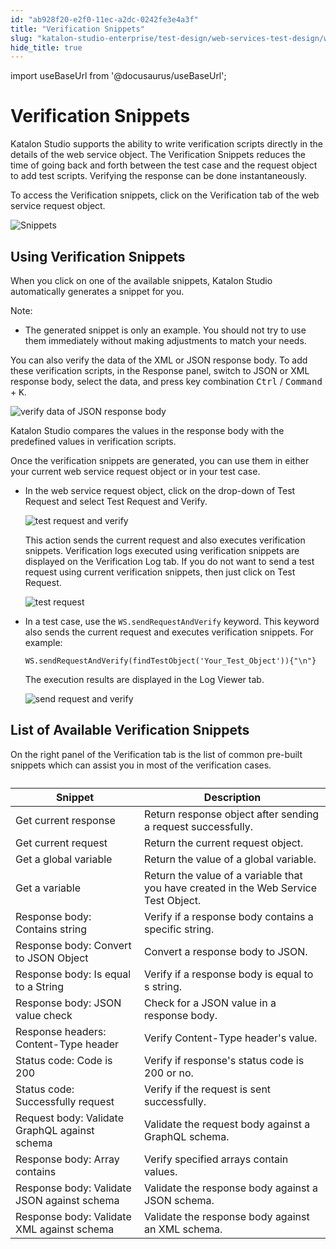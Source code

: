 ```yaml
---
id: "ab928f20-e2f0-11ec-a2dc-0242fe3e4a3f"
title: "Verification Snippets"
slug: "katalon-studio-enterprise/test-design/web-services-test-design/working-with-apiweb-services-project/verification-snippets"
hide_title: true
---
```

import useBaseUrl from '@docusaurus/useBaseUrl';


# <a id="id" class="anchor_top_offset"/><a id="ariaid-title1" class="anchor_top_offset"/>Verification Snippets

<p xmlns="http://www.w3.org/1999/xhtml" className="p">Katalon Studio supports the ability to write verification scripts directly in the details of the web service object. The <span className="ph uicontrol">Verification Snippets</span> reduces the time of going back and forth between the test case and the request object to add test scripts. Verifying the response can be done instantaneously.</p> 
<p xmlns="http://www.w3.org/1999/xhtml" className="p">To access the <span className="ph uicontrol">Verification snippets</span>, click on the <span className="ph uicontrol">Verification</span> tab of the web service request object.</p> 
<p xmlns="http://www.w3.org/1999/xhtml" className="p"><img className="image" width={700} src={useBaseUrl("/9cc18720-0263-11ed-a2dc-0242fe3e4a3f.png")} alt="Snippets" /></p> 

## <a id="id_1" class="anchor_top_offset"/>Using Verification Snippets

<p xmlns="http://www.w3.org/1999/xhtml" className="p">When you click on one of the available snippets, Katalon Studio automatically generates a snippet for you. </p> 
<div xmlns="http://www.w3.org/1999/xhtml" className="note note note_note"><span className="note__title">Note:</span> <ul className="ul"><li className="li">The generated snippet is only an example. You should not try to use them immediately without making adjustments to match your needs.</li></ul></div>
<p xmlns="http://www.w3.org/1999/xhtml" className="p">You can also verify the data of the XML or JSON response body. To add these verification scripts, in the <span className="ph uicontrol">Response</span> panel, switch to JSON or XML response body, select the data, and press key combination <kbd className="ph userinput">Ctrl</kbd> / <kbd className="ph userinput">Command</kbd> + <kbd className="ph userinput">K</kbd>.</p> 
<p xmlns="http://www.w3.org/1999/xhtml" className="p"><img className="image" width={700} src={useBaseUrl("/9dc86fd0-0263-11ed-a2dc-0242fe3e4a3f.png")} alt="verify data of JSON response body" /></p> 
<p xmlns="http://www.w3.org/1999/xhtml" className="p">Katalon Studio compares the values in the response body with the predefined values in verification scripts.</p> 
<p xmlns="http://www.w3.org/1999/xhtml" className="p">Once the verification snippets are generated, you can use them in either your current web service request object or in your test case.</p> 
<ul xmlns="http://www.w3.org/1999/xhtml" className="ul"><li className="li"><p className="p">In the web service request object, click on the drop-down of <span className="ph uicontrol">Test Request</span> and select <span className="ph uicontrol">Test Request and Verify</span>.</p><p className="p"><img className="image" width={700} src={useBaseUrl("/9e1668c0-0263-11ed-a2dc-0242fe3e4a3f.png")} alt="test request and verify" /></p><p className="p">This action sends the current request and also executes verification snippets. Verification logs executed using verification snippets are displayed on the <span className="ph uicontrol">Verification Log</span> tab. If you do not want to send a test request using current verification snippets, then just click on <span className="ph uicontrol">Test Request</span>.</p><p className="p"><img className="image" width={700} src={useBaseUrl("/9ca880e0-0263-11ed-a2dc-0242fe3e4a3f.png")} alt="test request" /></p></li><li className="li"><p className="p">In a test case, use the <code className="ph codeph">WS.sendRequestAndVerify</code> keyword. This keyword also sends the current request and executes verification snippets. For example:</p><pre className="pre codeblock"><code>WS.sendRequestAndVerify(findTestObject('Your_Test_Object')){"\n"}</code></pre><p className="p">The execution results are displayed in the <span className="ph uicontrol">Log Viewer</span> tab.</p><p className="p"><img className="image" width={700} src={useBaseUrl("/9d9578f0-0263-11ed-a2dc-0242fe3e4a3f.png")} alt="send request and verify" /></p></li></ul> 

## <a id="id_2" class="anchor_top_offset"/>List of Available Verification Snippets

<p xmlns="http://www.w3.org/1999/xhtml" className="p">On the right panel of the <span className="ph uicontrol">Verification</span> tab is the list of common pre-built snippets which can assist you in most of the verification cases. </p> 
<table xmlns="http://www.w3.org/1999/xhtml" className="table"><caption /><colgroup><col /><col /></colgroup><thead className="thead"><tr className><th className="entry anchor_top_offset" id="id_2__entry__1">Snippet</th><th className="entry anchor_top_offset" id="id_2__entry__2">Description</th></tr></thead><tbody className="tbody"><tr className><td className="entry" headers="id_2__entry__1 id_2__entry__2 ">Get current response</td><td className="entry" headers="id_2__entry__1 id_2__entry__2 ">Return response object after sending a request successfully.</td></tr><tr className><td className="entry" headers="id_2__entry__1 id_2__entry__2 ">Get current request</td><td className="entry" headers="id_2__entry__1 id_2__entry__2 ">Return the current request object.</td></tr><tr className><td className="entry" headers="id_2__entry__1 id_2__entry__2 ">Get a global variable</td><td className="entry" headers="id_2__entry__1 id_2__entry__2 ">Return the value of a global variable.</td></tr><tr className><td className="entry" headers="id_2__entry__1 id_2__entry__2 ">Get a variable</td><td className="entry" headers="id_2__entry__1 id_2__entry__2 ">Return the value of a variable that you have created in the Web Service Test Object.</td></tr><tr className><td className="entry" headers="id_2__entry__1 id_2__entry__2 ">Response body: Contains string</td><td className="entry" headers="id_2__entry__1 id_2__entry__2 ">Verify if a response body contains a specific string.</td></tr><tr className><td className="entry" headers="id_2__entry__1 id_2__entry__2 ">Response body: Convert to JSON Object</td><td className="entry" headers="id_2__entry__1 id_2__entry__2 ">Convert a response body to JSON.</td></tr><tr className><td className="entry" headers="id_2__entry__1 id_2__entry__2 ">Response body: Is equal to a String</td><td className="entry" headers="id_2__entry__1 id_2__entry__2 ">Verify if a response body is equal to s string.</td></tr><tr className><td className="entry" headers="id_2__entry__1 id_2__entry__2 ">Response body: JSON value check</td><td className="entry" headers="id_2__entry__1 id_2__entry__2 ">Check for a JSON value in a response body.</td></tr><tr className><td className="entry" headers="id_2__entry__1 id_2__entry__2 ">Response headers: Content-Type header</td><td className="entry" headers="id_2__entry__1 id_2__entry__2 ">Verify Content-Type header's value.</td></tr><tr className><td className="entry" headers="id_2__entry__1 id_2__entry__2 ">Status code: Code is 200</td><td className="entry" headers="id_2__entry__1 id_2__entry__2 ">Verify if response's status code is 200 or no.</td></tr><tr className><td className="entry" headers="id_2__entry__1 id_2__entry__2 ">Status code: Successfully request</td><td className="entry" headers="id_2__entry__1 id_2__entry__2 ">Verify if the request is sent successfully.</td></tr><tr className><td className="entry" headers="id_2__entry__1 id_2__entry__2 ">Request body: Validate GraphQL against schema</td><td className="entry" headers="id_2__entry__1 id_2__entry__2 ">Validate the request body against a GraphQL schema.</td></tr><tr className><td className="entry" headers="id_2__entry__1 id_2__entry__2 ">Response body: Array contains</td><td className="entry" headers="id_2__entry__1 id_2__entry__2 ">Verify specified arrays contain values.</td></tr><tr className><td className="entry" headers="id_2__entry__1 id_2__entry__2 ">Response body: Validate JSON against schema</td><td className="entry" headers="id_2__entry__1 id_2__entry__2 ">Validate the response body against a JSON schema.</td></tr><tr className><td className="entry" headers="id_2__entry__1 id_2__entry__2 ">Response body: Validate XML against schema</td><td className="entry" headers="id_2__entry__1 id_2__entry__2 ">Validate the response body against an XML schema.</td></tr></tbody></table> 
